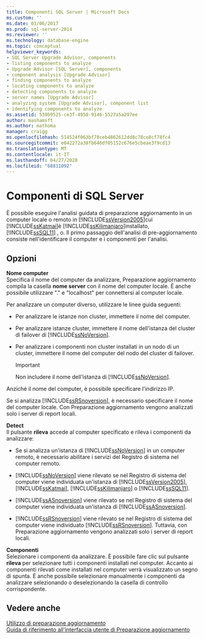 ```yaml
---
title: Componenti SQL Server | Microsoft Docs
ms.custom: ''
ms.date: 03/06/2017
ms.prod: sql-server-2014
ms.reviewer: ''
ms.technology: database-engine
ms.topic: conceptual
helpviewer_keywords:
- SQL Server Upgrade Advisor, components
- listing components to analyze
- Upgrade Advisor [SQL Server], components
- component analysis [Upgrade Advisor]
- finding components to analyze
- locating components to analyze
- detecting components to analyze
- server names [Upgrade Advisor]
- analyzing system [Upgrade Advisor], component list
- identifying components to analyze
ms.assetid: 539b9525-ce3f-4950-9146-5527a5a297ee
author: mashamsft
ms.author: mathoma
manager: craigg
ms.openlocfilehash: 514524f063bf78ceb4862612dd8c78ce8cf78fc4
ms.sourcegitcommit: e042272a38fb646df05152c676e5cbeae3f9cd13
ms.translationtype: MT
ms.contentlocale: it-IT
ms.lasthandoff: 04/27/2020
ms.locfileid: "68811092"
---
```

# <a name="sql-server-components"></a>Componenti di SQL Server
  È possibile eseguire l'analisi guidata di preparazione aggiornamento in un computer locale o remoto in [!INCLUDE[ssVersion2005](../../includes/ssversion2005-md.md)]cui [!INCLUDE[ssKatmai](../../includes/sskatmai-md.md)]è [!INCLUDE[ssKilimanjaro](../../includes/sskilimanjaro-md.md)]installato, [!INCLUDE[ssSQL11](../../includes/sssql11-md.md)] , o. Il primo passaggio dell'analisi di pre-aggiornamento consiste nell'identificare il computer e i componenti per l'analisi.  
  
## <a name="options"></a>Opzioni  
 **Nome computer**  
 Specifica il nome del computer da analizzare, Preparazione aggiornamento compila la casella **nome server** con il nome del computer locale. È anche possibile utilizzare "." e "localhost" per connettersi al computer locale.  
  
 Per analizzare un computer diverso, utilizzare le linee guida seguenti:  
  
-   Per analizzare le istanze non cluster, immettere il nome del computer.  
  
-   Per analizzare istanze cluster, immettere il nome dell'istanza del cluster di failover di [!INCLUDE[ssNoVersion](../../includes/ssnoversion-md.md)].  
  
-   Per analizzare i componenti non cluster installati in un nodo di un cluster, immettere il nome del computer del nodo del cluster di failover.  
  
    > [!IMPORTANT]  
    >  Non includere il nome dell'istanza di [!INCLUDE[ssNoVersion](../../includes/ssnoversion-md.md)].  
  
 Anziché il nome del computer, è possibile specificare l'indirizzo IP.  
  
 Se si analizza [!INCLUDE[ssRSnoversion](../../includes/ssrsnoversion-md.md)], è necessario specificare il nome del computer locale. Con Preparazione aggiornamento vengono analizzati solo i server di report locali.  
  
 **Detect**  
 Il pulsante **rileva** accede al computer specificato e rileva i componenti da analizzare:  
  
-   Se si analizza un'istanza di [!INCLUDE[ssNoVersion](../../includes/ssnoversion-md.md)] in un computer remoto, è necessario abilitare i servizi del Registro di sistema nel computer remoto.  
  
-   [!INCLUDE[ssNoVersion](../../includes/ssnoversion-md.md)] viene rilevato se nel Registro di sistema del computer viene individuata un'istanza di [!INCLUDE[ssVersion2005](../../includes/ssversion2005-md.md)], [!INCLUDE[ssKatmai](../../includes/sskatmai-md.md)], [!INCLUDE[ssKilimanjaro](../../includes/sskilimanjaro-md.md)] o [!INCLUDE[ssSQL11](../../includes/sssql11-md.md)].  
  
-   [!INCLUDE[ssASnoversion](../../includes/ssasnoversion-md.md)] viene rilevato se nel Registro di sistema del computer viene individuata un'istanza di [!INCLUDE[ssASnoversion](../../includes/ssasnoversion-md.md)].  
  
-   [!INCLUDE[ssRSnoversion](../../includes/ssrsnoversion-md.md)] viene rilevato se nel Registro di sistema del computer viene individuato [!INCLUDE[ssRSnoversion](../../includes/ssrsnoversion-md.md)]. Tuttavia, con Preparazione aggiornamento vengono analizzati solo i server di report locali.  
  
 **Componenti**  
 Selezionare i componenti da analizzare. È possibile fare clic sul pulsante **rileva** per selezionare tutti i componenti installati nel computer. Accanto ai componenti rilevati come installati nel computer verrà visualizzato un segno di spunta. È anche possibile selezionare manualmente i componenti da analizzare selezionando o deselezionando la casella di controllo corrispondente.  
  
## <a name="see-also"></a>Vedere anche  
 [Utilizzo di preparazione aggiornamento](../../../2014/sql-server/install/working-with-upgrade-advisor.md)   
 [Guida di riferimento all'interfaccia utente di Preparazione aggiornamento](../../../2014/sql-server/install/upgrade-advisor-user-interface-reference.md)  
  
  
